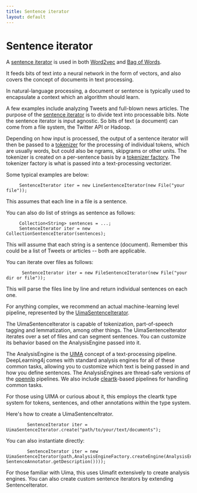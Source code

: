 ```yaml
---
title: Sentence iterator
layout: default
---
```


# Sentence iterator

A [sentence iterator](../doc/org/deeplearning4j/word2vec/sentenceiterator/SentenceIterator.html) is used in both [Word2vec](../word2vec.html) and [Bag of Words](../bagofwords-tf-idf.html).

It feeds bits of text into a neural network in the form of vectors, and also covers the concept of documents in text processing.

In natural-language processing, a document or sentence is typically used to encapsulate a context which an algorithm should learn.

A few examples include analyzing Tweets and full-blown news articles. The purpose of the [sentence iterator](../doc/org/deeplearning4j/word2vec/sentenceiterator/SentenceIterator.html) is to divide text into processable bits. Note the sentence iterator is input agnostic. So bits of text (a document) can come from a file system, the Twitter API or Hadoop.

Depending on how input is processed, the output of a sentence iterator will then be passed to a [tokenizer](../org/deeplearning4j/word2vec/tokenizer/Tokenizer.html) for the processing of individual tokens, which are usually words, but could also be ngrams, skipgrams or other units. The tokenizer is created on a per-sentence basis by a [tokenizer factory](../doc/org/deeplearning4j/word2vec/tokenizer/TokenizerFactory.html). The tokenizer factory is what is passed into a text-processing vectorizer. 

Some typical examples are below:

         SentenceIterator iter = new LineSentenceIterator(new File("your file"));

This assumes that each line in a file is a sentence.

You can also do list of strings as sentence as follows:

	     Collection<String> sentences = ...;
	     SentenceIterator iter = new CollectionSentenceIterator(sentences);

This will assume that each string is a sentence (document). Remember this could be a list of Tweets or articles -- both are applicable.

You can iterate over files as follows:
          
          SentenceIterator iter = new FileSentenceIterator(new File("your dir or file"));

This will parse the files line by line and return individual sentences on each one.

For anything complex, we recommend an actual machine-learning level pipeline, represented by the [UimaSentenceIterator](../doc/org/deeplearning4j/text/sentenceiterator/UimaSentenceIterator.html).

The UimaSentenceIterator is capable of tokenization, part-of-speech tagging and lemmatization, among other things. The UimaSentenceIterator iterates over a set of files and can segment sentences. You can customize its behavior based on the AnalysisEngine passed into it.

The AnalysisEngine is the [UIMA](http://uima.apache.org/) concept of a text-processing pipeline. DeepLearning4j comes with standard analysis engines for all of these common tasks, allowing you to customize which text is being passed in and how you define sentences. The AnalysisEngines are thread-safe versions of the [opennlp](http://opennlp.apache.org/) pipelines. We also include [cleartk](http://cleartk.googlecode.com/)-based pipelines for handling common tasks.

For those using UIMA or curious about it, this employs the cleartk type system for tokens, sentences, and other annotations within the type system.

Here's how to create a UimaSentenceItrator.

            SentenceIterator iter = UimaSentenceIterator.create("path/to/your/text/documents");

You can also instantiate directly:

			SentenceIterator iter = new UimaSentenceIterator(path,AnalysisEngineFactory.createEngine(AnalysisEngineFactory.createEngineDescription(TokenizerAnnotator.getDescription(), SentenceAnnotator.getDescription())));

For those familiar with Uima, this uses Uimafit extensively to create analysis engines. You can also create custom sentence iterators by extending SentenceIterator.